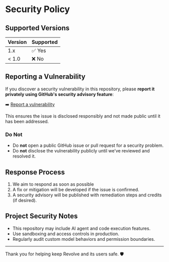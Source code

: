 # Security Policy

## Supported Versions

| Version | Supported |
| ------- | --------- |
| 1.x     | ✅ Yes     |
| < 1.0   | ❌ No      |

## Reporting a Vulnerability

If you discover a security vulnerability in this repository, please **report it privately using GitHub's security advisory feature**:

➡️ [Report a vulnerability](https://github.com/self-evolving-runtimes/revolve/security/advisories/new)

This ensures the issue is disclosed responsibly and not made public until it has been addressed.

### Do Not

- Do **not** open a public GitHub issue or pull request for a security problem.
- Do **not** disclose the vulnerability publicly until we’ve reviewed and resolved it.

## Response Process

1. We aim to respond as soon as possible
2. A fix or mitigation will be developed if the issue is confirmed.
3. A security advisory will be published with remediation steps and credits (if desired).

## Project Security Notes

- This repository may include AI agent and code execution features.
- Use sandboxing and access controls in production.
- Regularly audit custom model behaviors and permission boundaries.

---

Thank you for helping keep Revolve and its users safe. 🛡️
